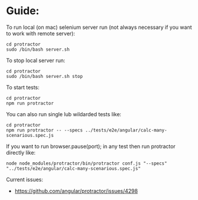 # Guide:

To run local (on mac) selenium server run (not always necessary if you want to work with remote server):

    cd protractor
    sudo /bin/bash server.sh
    
To stop local server run:    
    
    cd protractor
    sudo /bin/bash server.sh stop
    
To start tests:   
    
    cd protractor
    npm run protractor
    
You can also run single lub wildarded tests like:
    
    cd protractor
    npm run protractor -- --specs ../tests/e2e/angular/calc-many-scenarious.spec.js
    
If you want to run browser.pause(port); in any test then run protractor directly like:
    
    node node_modules/protractor/bin/protractor conf.js "--specs" "../tests/e2e/angular/calc-many-scenarious.spec.js"
    
    
Current issues:
       
   - https://github.com/angular/protractor/issues/4298